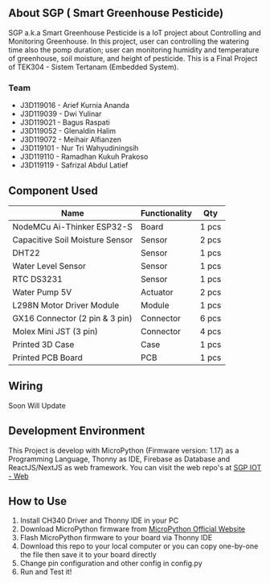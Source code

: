 ## About SGP ( Smart Greenhouse Pesticide)
SGP a.k.a Smart Greenhouse Pesticide is a IoT project about Controlling and Monitoring Greenhouse. In this project, user can controlling the watering time also the pomp duration; user can monitoring humidity and temperature of greenhouse, soil moisture, and height of pesticide. This is a Final Project of TEK304 - Sistem Tertanam (Embedded System).

### Team
- J3D119016 - Arief Kurnia Ananda
- J3D119039 - Dwi Yulinar
- J3D119021 - Bagus Raspati
- J3D119052 - Glenaldin Halim
- J3D119072 - Meihair Alfianzen
- J3D119101 - Nur Tri Wahyudiningsih
- J3D119110 - Ramadhan Kukuh Prakoso
- J3D119119 - Safrizal Abdul Latief

## Component Used
| Name                            | Functionality | Qty   |
| ------------------------------- | ------------- | ----- |
| NodeMCu Ai-Thinker ESP32-S      | Board         | 1 pcs |
| Capacitive Soil Moisture Sensor | Sensor        | 2 pcs |
| DHT22                           | Sensor        | 1 pcs |
| Water Level Sensor              | Sensor        | 1 pcs |
| RTC DS3231                      | Sensor        | 1 pcs |
| Water Pump 5V                   | Actuator      | 2 pcs |
| L298N Motor Driver Module       | Module        | 1 pcs |
| GX16 Connector (2 pin & 3 pin)  | Connector     | 6 pcs |
| Molex Mini JST (3 pin)          | Connector     | 4 pcs |
| Printed 3D Case                 | Case          | 1 pcs |
| Printed PCB Board               | PCB           | 1 pcs |

## Wiring
Soon Will Update

## Development Environment
This Project is develop with MicroPython (Firmware version: 1.17) as a Programming Language, Thonny as IDE, Firebase as Database and ReactJS/NextJS as web framework. You can visit the web repo's at [SGP IOT - Web](https://github.com/glenaldinlim/sgp-iot-web)

## How to Use
1. Install CH340 Driver and Thonny IDE in your PC
2. Download MicroPython firmware from [MicroPython Official Website](https://micropython.org/download/)
3. Flash MicroPython firmware to your board via Thonny IDE
5. Download this repo to your local computer or you can copy one-by-one the file then save it to your board directly
6. Change pin configuration and other config in config.py
7. Run and Test it!
